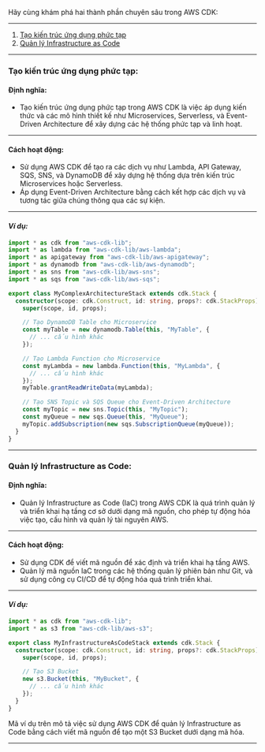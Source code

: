 Hãy cùng khám phá hai thành phần chuyên sâu trong AWS CDK:

---

1. [Tạo kiến trúc ứng dụng phức tạp](#tạo-kiến-trúc-ứng-dụng-phức-tạp)
2. [Quản lý Infrastructure as Code](#quản-lý-infrastructure-as-code)

---

### Tạo kiến trúc ứng dụng phức tạp:

#### **Định nghĩa:**

- Tạo kiến trúc ứng dụng phức tạp trong AWS CDK là việc áp dụng kiến thức và các mô hình thiết kế như Microservices, Serverless, và Event-Driven Architecture để xây dựng các hệ thống phức tạp và linh hoạt.

---

#### **Cách hoạt động:**

- Sử dụng AWS CDK để tạo ra các dịch vụ như Lambda, API Gateway, SQS, SNS, và DynamoDB để xây dựng hệ thống dựa trên kiến trúc Microservices hoặc Serverless.
- Áp dụng Event-Driven Architecture bằng cách kết hợp các dịch vụ và tương tác giữa chúng thông qua các sự kiện.

---

#### _Ví dụ:_

```typescript
import * as cdk from "aws-cdk-lib";
import * as lambda from "aws-cdk-lib/aws-lambda";
import * as apigateway from "aws-cdk-lib/aws-apigateway";
import * as dynamodb from "aws-cdk-lib/aws-dynamodb";
import * as sns from "aws-cdk-lib/aws-sns";
import * as sqs from "aws-cdk-lib/aws-sqs";

export class MyComplexArchitectureStack extends cdk.Stack {
  constructor(scope: cdk.Construct, id: string, props?: cdk.StackProps) {
    super(scope, id, props);

    // Tạo DynamoDB Table cho Microservice
    const myTable = new dynamodb.Table(this, "MyTable", {
      // ... cấu hình khác
    });

    // Tạo Lambda Function cho Microservice
    const myLambda = new lambda.Function(this, "MyLambda", {
      // ... cấu hình khác
    });
    myTable.grantReadWriteData(myLambda);

    // Tạo SNS Topic và SQS Queue cho Event-Driven Architecture
    const myTopic = new sns.Topic(this, "MyTopic");
    const myQueue = new sqs.Queue(this, "MyQueue");
    myTopic.addSubscription(new sqs.SubscriptionQueue(myQueue));
  }
}
```

---

### Quản lý Infrastructure as Code:

#### **Định nghĩa:**

- Quản lý Infrastructure as Code (IaC) trong AWS CDK là quá trình quản lý và triển khai hạ tầng cơ sở dưới dạng mã nguồn, cho phép tự động hóa việc tạo, cấu hình và quản lý tài nguyên AWS.

---

#### **Cách hoạt động:**

- Sử dụng CDK để viết mã nguồn để xác định và triển khai hạ tầng AWS.
- Quản lý mã nguồn IaC trong các hệ thống quản lý phiên bản như Git, và sử dụng công cụ CI/CD để tự động hóa quá trình triển khai.

---

#### _Ví dụ:_

```typescript
import * as cdk from "aws-cdk-lib";
import * as s3 from "aws-cdk-lib/aws-s3";

export class MyInfrastructureAsCodeStack extends cdk.Stack {
  constructor(scope: cdk.Construct, id: string, props?: cdk.StackProps) {
    super(scope, id, props);

    // Tạo S3 Bucket
    new s3.Bucket(this, "MyBucket", {
      // ... cấu hình khác
    });
  }
}
```

Mã ví dụ trên mô tả việc sử dụng AWS CDK để quản lý Infrastructure as Code bằng cách viết mã nguồn để tạo một S3 Bucket dưới dạng mã hóa.

---
